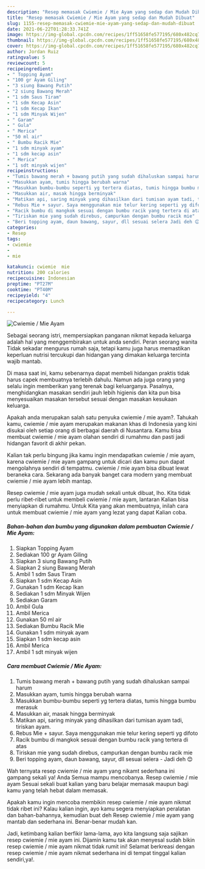 ```yaml
---
description: "Resep memasak Cwiemie / Mie Ayam yang sedap dan Mudah Dibuat"
title: "Resep memasak Cwiemie / Mie Ayam yang sedap dan Mudah Dibuat"
slug: 1155-resep-memasak-cwiemie-mie-ayam-yang-sedap-dan-mudah-dibuat
date: 2021-06-22T01:28:33.741Z
image: https://img-global.cpcdn.com/recipes/1ff51658fe577195/680x482cq70/cwiemie-mie-ayam-foto-resep-utama.jpg
thumbnail: https://img-global.cpcdn.com/recipes/1ff51658fe577195/680x482cq70/cwiemie-mie-ayam-foto-resep-utama.jpg
cover: https://img-global.cpcdn.com/recipes/1ff51658fe577195/680x482cq70/cwiemie-mie-ayam-foto-resep-utama.jpg
author: Jordan Ruiz
ratingvalue: 5
reviewcount: 5
recipeingredient:
- " Topping Ayam"
- "100 gr Ayam Giling"
- "3 siung Bawang Putih"
- "2 siung Bawang Merah"
- "1 sdm Saus Tiram"
- "1 sdm Kecap Asin"
- "1 sdm Kecap Ikan"
- "1 sdm Minyak Wijen"
- " Garam"
- " Gula"
- " Merica"
- "50 ml air"
- " Bumbu Racik Mie"
- "1 sdm minyak ayam"
- "1 sdm kecap asin"
- " Merica"
- "1 sdt minyak wijen"
recipeinstructions:
- "Tumis bawang merah + bawang putih yang sudah dihaluskan sampai harum"
- "Masukkan ayam, tumis hingga berubah warna"
- "Masukkan bumbu-bumbu seperti yg tertera diatas, tumis hingga bumbu merasuk"
- "Masukkan air, masak hingga berminyak"
- "Matikan api, saring minyak yang dihasilkan dari tumisan ayam tadi, tiriskan ayam."
- "Rebus Mie + sayur. Saya menggunakan mie telur kering seperti yg difoto"
- "Racik bumbu di mangkok sesuai dengan bumbu racik yang tertera di atas"
- "Tiriskan mie yang sudah direbus, campurkan dengan bumbu racik mie"
- "Beri topping ayam, daun bawang, sayur, dll sesuai selera Jadi deh 😊"
categories:
- Resep
tags:
- cwiemie
- 
- mie

katakunci: cwiemie  mie 
nutrition: 200 calories
recipecuisine: Indonesian
preptime: "PT27M"
cooktime: "PT40M"
recipeyield: "4"
recipecategory: Lunch

---
```



![Cwiemie / Mie Ayam](https://img-global.cpcdn.com/recipes/1ff51658fe577195/680x482cq70/cwiemie-mie-ayam-foto-resep-utama.jpg)

Sebagai seorang istri, mempersiapkan panganan nikmat kepada keluarga adalah hal yang menggembirakan untuk anda sendiri. Peran seorang  wanita Tidak sekadar mengurus rumah saja, tetapi kamu juga harus memastikan keperluan nutrisi tercukupi dan hidangan yang dimakan keluarga tercinta wajib mantab.

Di masa  saat ini, kamu sebenarnya dapat membeli hidangan praktis tidak harus capek membuatnya terlebih dahulu. Namun ada juga orang yang selalu ingin memberikan yang terenak bagi keluarganya. Pasalnya, menghidangkan masakan sendiri jauh lebih higienis dan kita pun bisa menyesuaikan masakan tersebut sesuai dengan masakan kesukaan keluarga. 



Apakah anda merupakan salah satu penyuka cwiemie / mie ayam?. Tahukah kamu, cwiemie / mie ayam merupakan makanan khas di Indonesia yang kini disukai oleh setiap orang di berbagai daerah di Nusantara. Kamu bisa membuat cwiemie / mie ayam olahan sendiri di rumahmu dan pasti jadi hidangan favorit di akhir pekan.

Kalian tak perlu bingung jika kamu ingin mendapatkan cwiemie / mie ayam, karena cwiemie / mie ayam gampang untuk dicari dan kamu pun dapat mengolahnya sendiri di tempatmu. cwiemie / mie ayam bisa dibuat lewat beraneka cara. Sekarang ada banyak banget cara modern yang membuat cwiemie / mie ayam lebih mantap.

Resep cwiemie / mie ayam juga mudah sekali untuk dibuat, lho. Kita tidak perlu ribet-ribet untuk membeli cwiemie / mie ayam, lantaran Kalian bisa menyiapkan di rumahmu. Untuk Kita yang akan membuatnya, inilah cara untuk membuat cwiemie / mie ayam yang lezat yang dapat Kalian coba.

<!--inarticleads1-->

##### Bahan-bahan dan bumbu yang digunakan dalam pembuatan Cwiemie / Mie Ayam:

1. Siapkan  Topping Ayam
1. Sediakan 100 gr Ayam Giling
1. Siapkan 3 siung Bawang Putih
1. Siapkan 2 siung Bawang Merah
1. Ambil 1 sdm Saus Tiram
1. Siapkan 1 sdm Kecap Asin
1. Gunakan 1 sdm Kecap Ikan
1. Sediakan 1 sdm Minyak Wijen
1. Sediakan  Garam
1. Ambil  Gula
1. Ambil  Merica
1. Gunakan 50 ml air
1. Sediakan  Bumbu Racik Mie
1. Gunakan 1 sdm minyak ayam
1. Siapkan 1 sdm kecap asin
1. Ambil  Merica
1. Ambil 1 sdt minyak wijen




<!--inarticleads2-->

##### Cara membuat Cwiemie / Mie Ayam:

1. Tumis bawang merah + bawang putih yang sudah dihaluskan sampai harum
1. Masukkan ayam, tumis hingga berubah warna
1. Masukkan bumbu-bumbu seperti yg tertera diatas, tumis hingga bumbu merasuk
1. Masukkan air, masak hingga berminyak
1. Matikan api, saring minyak yang dihasilkan dari tumisan ayam tadi, tiriskan ayam.
1. Rebus Mie + sayur. Saya menggunakan mie telur kering seperti yg difoto
1. Racik bumbu di mangkok sesuai dengan bumbu racik yang tertera di atas
1. Tiriskan mie yang sudah direbus, campurkan dengan bumbu racik mie
1. Beri topping ayam, daun bawang, sayur, dll sesuai selera - Jadi deh 😊




Wah ternyata resep cwiemie / mie ayam yang nikamt sederhana ini gampang sekali ya! Anda Semua mampu mencobanya. Resep cwiemie / mie ayam Sesuai sekali buat kalian yang baru belajar memasak maupun bagi kamu yang telah hebat dalam memasak.

Apakah kamu ingin mencoba membikin resep cwiemie / mie ayam nikmat tidak ribet ini? Kalau kalian ingin, ayo kamu segera menyiapkan peralatan dan bahan-bahannya, kemudian buat deh Resep cwiemie / mie ayam yang mantab dan sederhana ini. Benar-benar mudah kan. 

Jadi, ketimbang kalian berfikir lama-lama, ayo kita langsung saja sajikan resep cwiemie / mie ayam ini. Dijamin kamu tak akan menyesal sudah bikin resep cwiemie / mie ayam nikmat tidak rumit ini! Selamat berkreasi dengan resep cwiemie / mie ayam nikmat sederhana ini di tempat tinggal kalian sendiri,ya!.

